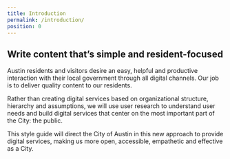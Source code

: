 ```yaml
---
title: Introduction
permalink: /introduction/
position: 0
---
```

## Write content that’s simple and resident-focused

Austin residents and visitors desire an easy, helpful and productive interaction with their local government through all digital channels. Our job is to deliver quality content to our residents.

Rather than creating digital services based on organizational structure, hierarchy and assumptions, we will use user research to understand user needs and build digital services that center on the most important part of the City: the public.

This style guide will direct the City of Austin in this new approach to provide digital services, making us more open, accessible, empathetic and effective as a City.  

